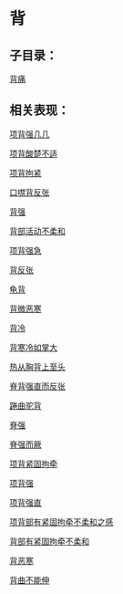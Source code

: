 # 背## 子目录：[背痛](https://www.gmzyjc.com/read/biaoxian/cat_背痛.md)## 相关表现： [项背强几几](https://www.gmzyjc.com/search/result?wd=项背强几几)[项背酸楚不适](https://www.gmzyjc.com/search/result?wd=项背酸楚不适)[项背拘紧](https://www.gmzyjc.com/search/result?wd=项背拘紧)[口噤背反张](https://www.gmzyjc.com/search/result?wd=口噤背反张)[背强](https://www.gmzyjc.com/search/result?wd=背强)[背部活动不柔和](https://www.gmzyjc.com/search/result?wd=背部活动不柔和)[项背强急](https://www.gmzyjc.com/search/result?wd=项背强急)[背反张](https://www.gmzyjc.com/search/result?wd=背反张)[龟背](https://www.gmzyjc.com/search/result?wd=龟背)[背微恶寒](https://www.gmzyjc.com/search/result?wd=背微恶寒)[背冷](https://www.gmzyjc.com/search/result?wd=背冷)[背寒冷如掌大](https://www.gmzyjc.com/search/result?wd=背寒冷如掌大)[热从胸背上至头](https://www.gmzyjc.com/search/result?wd=热从胸背上至头)[脊背强直而反张](https://www.gmzyjc.com/search/result?wd=脊背强直而反张)[踡曲驼背](https://www.gmzyjc.com/search/result?wd=踡曲驼背)[脊强](https://www.gmzyjc.com/search/result?wd=脊强)[脊强而厥](https://www.gmzyjc.com/search/result?wd=脊强而厥)[项背紧固拘牵](https://www.gmzyjc.com/search/result?wd=项背紧固拘牵)[项背强](https://www.gmzyjc.com/search/result?wd=项背强)[项背强直](https://www.gmzyjc.com/search/result?wd=项背强直)[项背部有紧固拘牵不柔和之感](https://www.gmzyjc.com/search/result?wd=项背部有紧固拘牵不柔和之感)[背部有紧固拘牵不柔和](https://www.gmzyjc.com/search/result?wd=背部有紧固拘牵不柔和)[背恶寒](https://www.gmzyjc.com/search/result?wd=背恶寒)[背曲不能伸](https://www.gmzyjc.com/search/result?wd=背曲不能伸)
